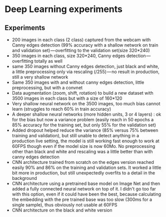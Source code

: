 # Deep Learning experiments


## Experiments
- 200 images in each class (2 class) captured from the webcam with Canny edges detection (99% accuracy with a shallow network on train and validation set) — overfitting to the validation set(size 320*240)
- 350 images in each class, size 320*240, Canny edges detection — overfitting totally as well
- same 350 images without Canny edges detection, just black and white, a little preprocessing only via rescaling (/255) — no result in production, still a very shallow network
- Same 350 images with and without canny edges detection, little preprocessing, but with a convnet
- Data augmentation (zoom, shift, rotation) to build a new dataset with 3500 images in each class but with a size of 160*120
- Very shallow neural network on the 3500 images, too much bias cannot learn (struggles to reach 60% in train accuracy)
- A deeper shallow neural networks (more hidden units, 3 or 4 layers) : ok for the bias but now a variance problem (easily reach in 50 epochs a 85% accuracy for the training set, but only 55% for the validation set)
- Added dropout helped reduce the variance (85% versus 75% between training and validation), but still unable to detect anything in a production live setting, the model is still working fast enough to work at 60FPS though even if the model size is now 60Mo. No preprocessing other than black and white and rescaling was a little better than with canny edges detection
- CNN architecture trained from scratch on the edges version reached easily 90% and 86% on the training and validation sets. It worked a little bit more in production, but still unexpectedly overfits to a detail in the background
- CNN architecture using a pretrained base model on Image Net and then added a fully connected neural network on top of it. I didn't go too far with this option, even if it could have been the best, because calculating the embedding with the pre trained base was too slow (300ms for a single sample), thus obviously not usable at 60FPS 
- CNN architecture on the black and white version